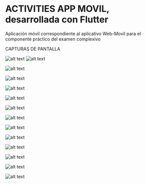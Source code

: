 # ACTIVITIES APP MOVIL, desarrollada con Flutter
Aplicación móvil correspondiente al aplicativo Web-Movil para el componente práctico del examen complexivo

CAPTURAS DE PANTALLA

![alt text](https://github.com/CarlosSebastianCarvajal/activities-app-movil/blob/main/capturas/Estructura1.PNG)
![alt text](https://github.com/CarlosSebastianCarvajal/activities-app-movil/blob/main/capturas/Estructura2.PNG)

![alt text](https://github.com/CarlosSebastianCarvajal/activities-app-movil/blob/main/capturas/iniciosesion.PNG)

![alt text](https://github.com/CarlosSebastianCarvajal/activities-app-movil/blob/main/capturas/registrarse.PNG)

![alt text](https://github.com/CarlosSebastianCarvajal/activities-app-movil/blob/main/capturas/MenuPrincipal.PNG)

![alt text](https://github.com/CarlosSebastianCarvajal/activities-app-movil/blob/main/capturas/Misactividades.PNG)

![alt text](https://github.com/CarlosSebastianCarvajal/activities-app-movil/blob/main/capturas/Crearactividad.PNG)

![alt text](https://github.com/CarlosSebastianCarvajal/activities-app-movil/blob/main/capturas/Detalleculminaractividadpersonal.PNG)

![alt text](https://github.com/CarlosSebastianCarvajal/activities-app-movil/blob/main/capturas/Misequipos.PNG)

![alt text](https://github.com/CarlosSebastianCarvajal/activities-app-movil/blob/main/capturas/Crearequipo.PNG)

![alt text](https://github.com/CarlosSebastianCarvajal/activities-app-movil/blob/main/capturas/equipoActividades.PNG)

![alt text](https://github.com/CarlosSebastianCarvajal/activities-app-movil/blob/main/capturas/Crearactividadequipo.PNG)

![alt text](https://github.com/CarlosSebastianCarvajal/activities-app-movil/blob/main/capturas/Detalleequipoactividad.PNG)

![alt text](https://github.com/CarlosSebastianCarvajal/activities-app-movil/blob/main/capturas/cumpliractividadequipo.PNG)
